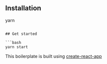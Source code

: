 
## Installation

yarn
```

## Get started

```bash
yarn start
```

This boilerplate is built using [create-react-app](https://github.com/facebook/create-react-app) 